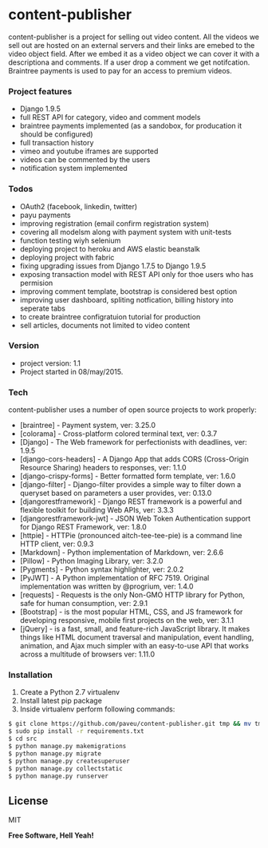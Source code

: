 # content-publisher

content-publisher is a project for selling out video content. All the videos we sell out are hosted on an external servers and their links are emebed to the video object field. After we embed it as a video object we can cover it with a descriptiona and comments. If a user drop a comment we get notifcation. Braintree payments is used to pay for an access to premium videos. 

### Project features
  - Django 1.9.5
  - full REST API for category, video and comment models
  - braintree payments implemented (as a sandobox, for producation it should be configured)
  - full transaction history 
  - vimeo and youtube iframes are supported
  - videos can be commented by the users
  - notification system implemented

### Todos
  - OAuth2 (facebook, linkedin, twitter)
  - payu payments
  - improving registration (email confirm registration system)
  - covering all modelsm along with payment system with unit-tests
  - function testing wiyh selenium
  - deploying project to heroku and AWS elastic beanstalk
  - deploying project with fabric
  - fixing upgrading issues from Django 1.7.5 to Django 1.9.5
  - exposing transaction model with REST API only for thoe users who has permision
  - improving comment template, bootstrap is considered best option
  - improving user dashboard, spliting notfication, billing history into seperate tabs
  - to create braintree configratuion tutorial for production
  - sell articles, documents not limited to video content

### Version
* project version: 1.1
* Project started in 08/may/2015.

### Tech
content-publisher uses a number of open source projects to work properly:

* [braintree] - Payment system, ver: 3.25.0
* [colorama] - Cross-platform colored terminal text, ver: 0.3.7
* [Django] - The Web framework for perfectionists with deadlines, ver: 1.9.5
* [django-cors-headers] - A Django App that adds CORS (Cross-Origin Resource Sharing) headers to responses, ver: 1.1.0
* [django-crispy-forms] - Better formatted form template, ver: 1.6.0
* [django-filter] - Django-filter provides a simple way to filter down a queryset based on parameters a user provides, ver: 0.13.0
* [djangorestframework] - Django REST framework is a powerful and flexible toolkit for building Web APIs, ver: 3.3.3
* [djangorestframework-jwt] - JSON Web Token Authentication support for Django REST Framework, ver: 1.8.0
* [httpie] - HTTPie (pronounced aitch-tee-tee-pie) is a command line HTTP client, ver: 0.9.3
* [Markdown] - Python implementation of Markdown, ver: 2.6.6
* [Pillow] - Python Imaging Library, ver: 3.2.0
* [Pygments] - Python syntax highlighter, ver: 2.0.2
* [PyJWT] - A Python implementation of RFC 7519. Original implementation was written by @progrium, ver: 1.4.0
* [requests] - Requests is the only Non-GMO HTTP library for Python, safe for human consumption, ver: 2.9.1
* [Bootstrap] - is the most popular HTML, CSS, and JS framework for developing responsive, mobile first projects on the web, ver: 3.1.1
* [jQuery] -  is a fast, small, and feature-rich JavaScript library. It makes things like HTML document traversal and manipulation, event handling, animation, and Ajax much simpler with an easy-to-use API that works across a multitude of browsers ver: 1.11.0


### Installation

1. Create a Python 2.7 virtualenv
2. Install latest pip package
3. Inside virtualenv perform following commands:

```sh
$ git clone https://github.com/paveu/content-publisher.git tmp && mv tmp/.git . && rm -rf tmp && git reset --hard
$ sudo pip install -r requirements.txt
$ cd src
$ python manage.py makemigrations
$ python manage.py migrate
$ python manage.py createsuperuser
$ python manage.py collectstatic
$ python manage.py runserver
```

License
----

MIT


**Free Software, Hell Yeah!**

